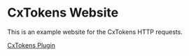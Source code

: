 # CxTokens Website

This is an example website for the CxTokens HTTP requests.

<a href="https://github.com/CKAY-9/CxTokens">CxTokens Plugin</a>